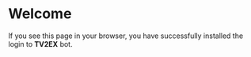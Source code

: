 <!--
 * @Author: hibana2077 hibana2077@gmail.com
 * @Date: 2023-03-12 10:40:05
 * @LastEditors: hibana2077 hibana2077@gmail.com
 * @LastEditTime: 2023-03-12 10:42:37
 * @FilePath: \tradingview_to_exchange\doc\welcome.md
 * @Description: 这是默认设置,请设置`customMade`, 打开koroFileHeader查看配置 进行设置: https://github.com/OBKoro1/koro1FileHeader/wiki/%E9%85%8D%E7%BD%AE
-->
# Welcome

If you see this page in your browser, you have successfully installed the
login to **TV2EX** bot.<br/>

